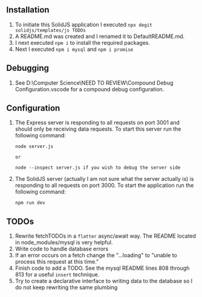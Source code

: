 ## Installation

1. To initiate this SolidJS application I executed `npx degit solidjs/templates/js TODOs`
1. A README.md was created and I renamed it to DefaultREADME.md.
1. I next executed `npm i` to install the required packages.
1. Next I executed `npm i mysql` and `npm i promise`

## Debugging

1. See D:\Computer Science\NEED TO REVIEW\Compound Debug Configuration\.vscode for a compound debug configuration.

## Configuration

1. The Express server is responding to all requests on port 3001 and should only be receiving data requests. To start this server run the following command:

   ```
   node server.js

   or

   node --inspect server.js if you wish to debug the server side
   ```

1. The SolidJS server (actually I am not sure what the server actually is) is responding to all requests on port 3000. To start the application run the following command:
   ```
   npm run dev
   ```

## TODOs

1. Rewrite fetchTODOs in a `flatter` async/await way. The README located in node_modules/mysql is very helpful.
1. Write code to handle database errors
1. If an error occurs on a fetch change the "...loading" to "unable to process this request at this time."
1. Finish code to add a TODO. See the mysql README lines 808 through 813 for a useful `insert` technique.
1. Try to create a declarative interface to writing data to the database so I do not keep rewriting the same plumbing
